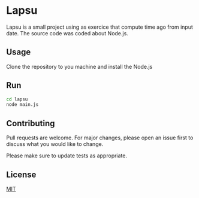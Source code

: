 # Lapsu

Lapsu is a small project using as exercice that compute time ago from input date. The source code was coded about Node.js.

## Usage

Clone the repository to you machine and install the Node.js

## Run
```bash
cd lapsu
node main.js
```

## Contributing
Pull requests are welcome. For major changes, please open an issue first to discuss what you would like to change.

Please make sure to update tests as appropriate.

## License
[MIT](https://choosealicense.com/licenses/mit/)